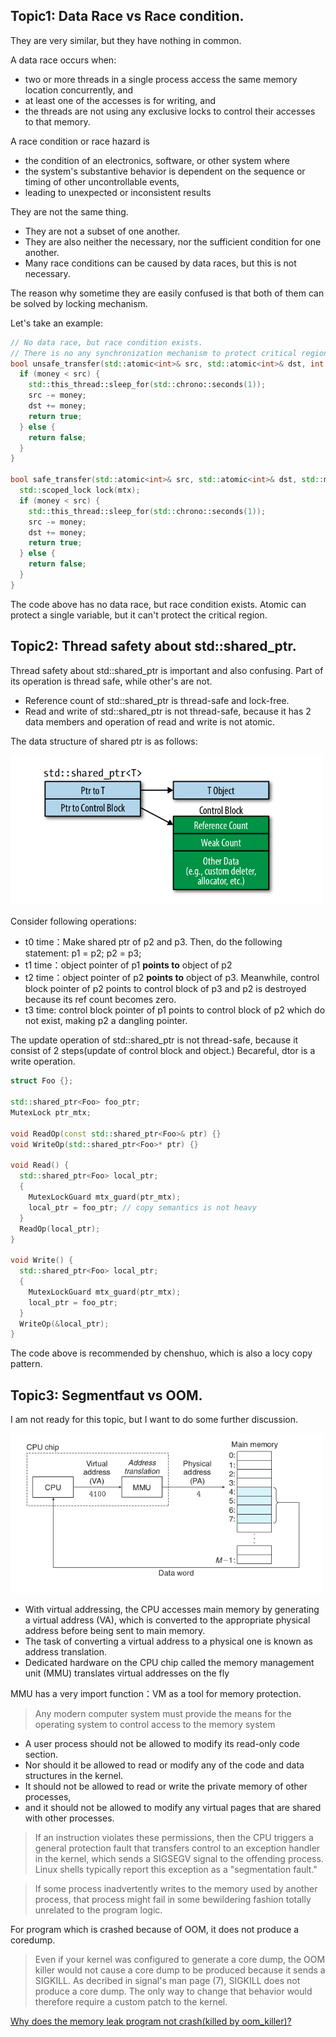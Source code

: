 ## Topic1: Data Race vs Race condition.

They are very similar, but they have nothing in common.

A data race occurs when:
- two or more threads in a single process access the same memory location concurrently, and
- at least one of the accesses is for writing, and
- the threads are not using any exclusive locks to control their accesses to that memory.

A race condition or race hazard is 
- the condition of an electronics, software, or other system where 
- the system's substantive behavior is dependent on the sequence or timing of other uncontrollable events, 
- leading to unexpected or inconsistent results

They are not the same thing. 
- They are not a subset of one another. 
- They are also neither the necessary, nor the sufficient condition for one another.
- Many race conditions can be caused by data races, but this is not necessary.

The reason why sometime they are easily confused is that both of them can be solved by locking mechanism.

Let's take an example:

```cpp
// No data race, but race condition exists.
// There is no any synchronization mechanism to protect critical region.
bool unsafe_transfer(std::atomic<int>& src, std::atomic<int>& dst, int money) {
  if (money < src) {
    std::this_thread::sleep_for(std::chrono::seconds(1));
    src -= money;
    dst += money;
    return true;
  } else {
    return false;
  }
}

bool safe_transfer(std::atomic<int>& src, std::atomic<int>& dst, std::mutex& mtx, int money) {
  std::scoped_lock lock(mtx);
  if (money < src) {
    std::this_thread::sleep_for(std::chrono::seconds(1));
    src -= money;
    dst += money;
    return true;
  } else {
    return false;
  }
}
```

The code above has no data race, but race condition exists. Atomic can protect a single variable, but it can't protect the critical region.

## Topic2: Thread safety about std::shared_ptr.

Thread safety about std::shared_ptr is important and also confusing. Part of its operation is thread safe, while other's are not.

- Reference count of std::shared_ptr is thread-safe and lock-free.
- Read and write of std::shared_ptr is not thread-safe, because it has 2 data members and operation of read and write is not atomic.

The data structure of shared ptr is as follows:

<img width="500"  src="img/shared_ptr_data_structure.png"/>

Consider following operations:
- t0 time：Make shared ptr of p2 and p3. Then, do the following statement: p1 = p2; p2 = p3;
- t1 time：object pointer of p1 **points to** object of p2
- t2 time：object pointer of p2 **points to** object of p3. Meanwhile, control block pointer of p2 points to control block of p3 and p2 is destroyed because its ref count becomes zero. 
- t3 time: control block pointer of p1 points to control block of p2 which do not exist, making p2 a dangling pointer. 


The update operation of std::shared_ptr is not thread-safe, because it consist of 2 steps(update of control block and object.) Becareful, dtor is a write operation.

```c++
struct Foo {};

std::shared_ptr<Foo> foo_ptr;
MutexLock ptr_mtx;

void ReadOp(const std::shared_ptr<Foo>& ptr) {}
void WriteOp(std::shared_ptr<Foo>* ptr) {}

void Read() {
  std::shared_ptr<Foo> local_ptr;
  {
    MutexLockGuard mtx_guard(ptr_mtx);
    local_ptr = foo_ptr; // copy semantics is not heavy
  }
  ReadOp(local_ptr);
}

void Write() {
  std::shared_ptr<Foo> local_ptr;
  {
    MutexLockGuard mtx_guard(ptr_mtx);
    local_ptr = foo_ptr;
  }
  WriteOp(&local_ptr);
}
```

The code above is recommended by chenshuo, which is also a locy copy pattern.

## Topic3: Segmentfaut vs OOM.

I am not ready for this topic, but I want to do some further discussion.

<img width="500"  src="img/mmu.png"/>

- With virtual addressing, the CPU accesses main memory by generating a virtual address (VA), which is converted to the appropriate physical address before
being sent to main memory.
- The task of converting a virtual address to a physical
one is known as address translation.
- Dedicated hardware on the CPU chip called the memory management unit
(MMU) translates virtual addresses on the fly

 MMU has a very import function：VM as a tool for memory protection.

>Any modern computer system must provide the means for the operating system to control access to the memory system

- A user process should not be allowed to modify its read-only code section.
- Nor should it be allowed to read or modify any of the code and data structures in the kernel.
- It should not be allowed to read or write the private memory of other processes,
- and it should not be allowed to modify any virtual pages that are shared with other processes.

>If an instruction violates these permissions, then the CPU triggers a general
protection fault that transfers control to an exception handler in the kernel, which
sends a SIGSEGV signal to the offending process. Linux shells typically report this
exception as a "segmentation fault."

>If some process inadvertently writes to the memory
used by another process, that process might fail in some bewildering fashion totally
unrelated to the program logic.

For program which is crashed because of OOM, it does not produce a coredump.

>Even if your kernel was configured to generate a core dump, the OOM killer would not cause a core dump to be produced because it sends a SIGKILL. As decribed in signal's man page (7), SIGKILL does not produce a core dump. The only way to change that behavior would therefore require a custom patch to the kernel.

[Why does the memory leak program not crash(killed by oom_killer)?](https://stackoverflow.com/questions/78151043/why-does-the-memory-leak-program-not-crashkilled-by-oom-killer)
